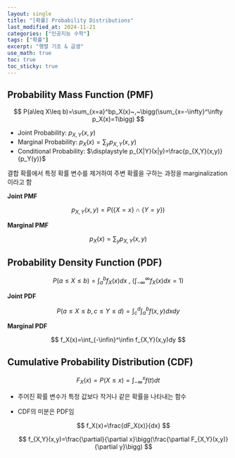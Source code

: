 ```yaml
---
layout: single
title: "[확률] Probability Distributions"
last_modified_at: 2024-11-21
categories: ["인공지능 수학"]
tags: ["확률"]
excerpt: "행렬 기초 & 곱셈"
use_math: true
toc: true
toc_sticky: true
---
```


## Probability Mass Function (PMF)

$$
P(a\leq X\leq b)=\sum_{x=a}^bp_X(x)~,~\bigg(\sum_{x=-\infty}^\infty p_X(x)=1\bigg)
$$

- Joint Probability: $p_{X,Y}(x,y)$
- Marginal Probability: $\displaystyle p_X(x)=\sum_y p_{X,Y}(x,y)$
- Conditional Probability: $\displaystyle p_{X|Y}(x|y)=\frac{p_{X,Y}(x,y)}{p_Y(y)}$

결합 확률에서 특정 확률 변수를 제거하여 주변 확률을 구하는 과정을 marginalization이라고 함

**Joint PMF**

$$
p_{X,Y}(x,y)=P(\{X=x\}\cap\{Y=y\})
$$

**Marginal PMF**

$$
p_X(x)=\sum_yp_{X,Y}(x,y)
$$

## Probability Density Function (PDF)

$$
P(a\leq X\leq b)=\int_a^bf_X(x)dx~,~\bigg(\int_{-\infty}^\infty f_X(x)dx=1\bigg)
$$

**Joint PDF**

$$
P(a\leq X\leq b,c\leq Y\leq d)=
\int_c^d\int_a^b f(x,y)dxdy
$$

**Marginal PDF**

$$
f_X(x)=\int_{-\infin}^\infin f_{X,Y}(x,y)dy
$$

## Cumulative Probability Distribution (CDF)

$$
F_X(x)=P(X\leq x)=\int_{-\infty}^x f(t)dt
$$

- 주어진 확률 변수가 특정 값보다 작거나 같은 확률을 나타내는 함수
- CDF의 미분은 PDF임
    
    
    $$
    f_X(x)=\frac{dF_X(x)}{dx}
    $$
    
    $$
    f_{X,Y}(x,y)=\frac{\partial}{\partial x}\bigg(\frac{\partial F_{X,Y}(x,y)}{\partial y}\bigg)
    $$
